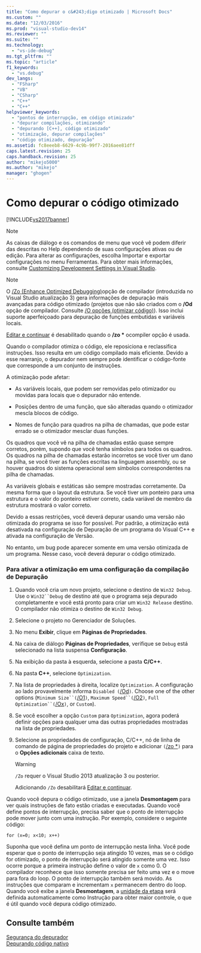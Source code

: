 ```yaml
---
title: "Como depurar o c&#243;digo otimizado | Microsoft Docs"
ms.custom: ""
ms.date: "12/03/2016"
ms.prod: "visual-studio-dev14"
ms.reviewer: ""
ms.suite: ""
ms.technology: 
  - "vs-ide-debug"
ms.tgt_pltfrm: ""
ms.topic: "article"
f1_keywords: 
  - "vs.debug"
dev_langs: 
  - "FSharp"
  - "VB"
  - "CSharp"
  - "C++"
  - "C++"
helpviewer_keywords: 
  - "pontos de interrupção, em código otimizado"
  - "depurar compilações, otimizando"
  - "depurando [C++], código otimizado"
  - "otimização, depurar compilações"
  - "código otimizado, depuração"
ms.assetid: fc8eeeb8-6629-4c9b-99f7-2016aee81dff
caps.latest.revision: 25
caps.handback.revision: 25
author: "mikejo5000"
ms.author: "mikejo"
manager: "ghogen"
---
```

# Como depurar o c&#243;digo otimizado
[!INCLUDE[vs2017banner](../code-quality/includes/vs2017banner.md)]

> [!NOTE]
>  As caixas de diálogo e os comandos de menu que você vê podem diferir das descritas no Help dependendo de suas configurações ativas ou de edição.  Para alterar as configurações, escolha Importar e exportar configurações no menu Ferramentas.  Para obter mais informações, consulte [Customizing Development Settings in Visual Studio](http://msdn.microsoft.com/pt-br/22c4debb-4e31-47a8-8f19-16f328d7dcd3).  
  
> [!NOTE]
>  O [\/Zo \(Enhance Optimized Debugging\)](/visual-cpp/build/reference/zo-enhance-optimized-debugging)opção de compilador \(introduzida no Visual Studio atualização 3\) gera informações de depuração mais avançadas para código otimizado \(projetos que não são criados com o **\/Od** opção de compilador.  Consulte [\/O opções \(otimizar código\)](/visual-cpp/build/reference/o-options-optimize-code)\).  Isso inclui suporte aperfeiçoado para depuração de funções embutidas e variáveis locais.  
>   
>  [Editar e continuar](../debugger/edit-and-continue-visual-csharp.md) é desabilitado quando o **\/zo \*** ocompiler opção é usada.  
  
 Quando o compilador otimiza o código, ele reposiciona e reclassifica instruções.  Isso resulta em um código compilado mais eficiente.  Devido a esse rearranjo, o depurador nem sempre pode identificar o código\-fonte que corresponde a um conjunto de instruções.  
  
 A otimização pode afetar:  
  
-   As variáveis locais, que podem ser removidas pelo otimizador ou movidas para locais que o depurador não entende.  
  
-   Posições dentro de uma função, que são alteradas quando o otimizador mescla blocos de código.  
  
-   Nomes de função para quadros na pilha de chamadas, que pode estar errado se o otimizador mesclar duas funções.  
  
 Os quadros que você vê na pilha de chamadas estão quase sempre corretos, porém, supondo que você tenha símbolos para todos os quadros.  Os quadros na pilha de chamadas estarão incorretos se você tiver um dano na pilha, se você tiver as funções escritas na linguagem assembly, ou se houver quadros do sistema operacional sem símbolos correspondentes na pilha de chamadas.  
  
 As variáveis globais e estáticas são sempre mostradas corretamente.  Da mesma forma que o layout da estrutura.  Se você tiver um ponteiro para uma estrutura e o valor do ponteiro estiver correto, cada variável de membro da estrutura mostrará o valor correto.  
  
 Devido a essas restrições, você deverá depurar usando uma versão não otimizada do programa se isso for possível.  Por padrão, a otimização está desativada na configuração de Depuração de um programa do Visual C\+\+ e ativada na configuração de Versão.  
  
 No entanto, um bug pode aparecer somente em uma versão otimizada de um programa.  Nesse caso, você deverá depurar o código otimizado.  
  
### Para ativar a otimização em uma configuração da compilação de Depuração  
  
1.  Quando você cria um novo projeto, selecione o destino de `Win32 Debug`.  Use o `Win32``Debug` de destino até que o programa seja depurado completamente e você está pronto para criar um `Win32 Release` destino.  O compilador não otimiza o destino de `Win32 Debug`.  
  
2.  Selecione o projeto no Gerenciador de Soluções.  
  
3.  No menu **Exibir**, clique em **Páginas de Propriedades**.  
  
4.  Na caixa de diálogo **Páginas de Propriedades**, verifique se `Debug` está selecionado na lista suspensa **Configuração**.  
  
5.  Na exibição da pasta à esquerda, selecione a pasta **C\/C\+\+**.  
  
6.  Na pasta **C\+\+**, selecione `Optimization`.  
  
7.  Na lista de propriedades à direita, localize `Optimization`.  A configuração ao lado provavelmente informa `Disabled (`[\/Od](/visual-cpp/build/reference/od-disable-debug)`)`.  Choose one of the other options \(`Minimum Size``(`[\/O1](/visual-cpp/build/reference/o1-o2-minimize-size-maximize-speed)`)`, `Maximum Speed``(`[\/O2](/visual-cpp/build/reference/o1-o2-minimize-size-maximize-speed)`)`, `Full Optimization``(`[\/Ox](/visual-cpp/build/reference/ox-full-optimization)`)`, or `Custom`\).  
  
8.  Se você escolher a opção `Custom` para `Optimization`, agora poderá definir opções para qualquer uma das outras propriedades mostradas na lista de propriedades.  
  
9. Selecione as propriedades de configuração, C\/C\+\+, nó de linha de comando de página de propriedades do projeto e adicionar `(`[\/zo \*](/visual-cpp/build/reference/zo-enhance-optimized-debugging)`)` para o **Opções adicionais** caixa de texto.  
  
    > [!WARNING]
    >  `/Zo` requer o Visual Studio 2013 atualização 3 ou posterior.  
    >   
    >  Adicionando `/Zo` desabilitará [Editar e continuar](../debugger/edit-and-continue-visual-csharp.md).  
  
 Quando você depura o código otimizado, use a janela **Desmontagem** para ver quais instruções de fato estão criadas e executadas.  Quando você define pontos de interrupção, precisa saber que o ponto de interrupção pode mover junto com uma instrução.  Por exemplo, considere o seguinte código:  
  
```  
for (x=0; x<10; x++)  
```  
  
 Suponha que você defina um ponto de interrupção nesta linha.  Você pode esperar que o ponto de interrupção seja atingido 10 vezes, mas se o código for otimizado, o ponto de interrupção será atingido somente uma vez.  Isso ocorre porque a primeira instrução define o valor de `x` como 0.  O compilador reconhece que isso somente precisa ser feito uma vez e o move para fora do loop.  O ponto de interrupção também será movido.  As instruções que comparam e incrementam `x` permanecem dentro do loop.  Quando você exibe a janela **Desmontagem**, a [unidade da etapa](http://msdn.microsoft.com/pt-br/8791dac9-64d1-4bb9-b59e-8d59af1833f9) será definida automaticamente como Instrução para obter maior controle, o que é útil quando você depura código otimizado.  
  
## Consulte também  
 [Segurança do depurador](../debugger/debugger-security.md)   
 [Depurando código nativo](../debugger/debugging-native-code.md)